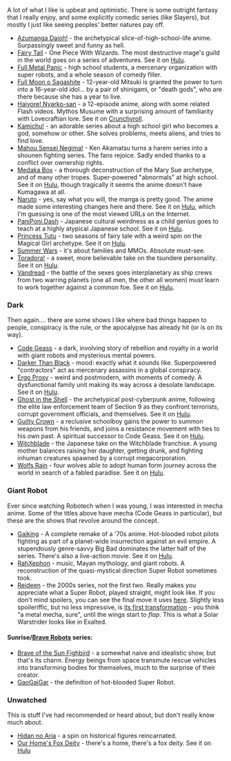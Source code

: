 
A lot of what I like is upbeat and optimistic. There is some outright fantasy that I really enjoy, and some explicitly comedic series (like Slayers), but mostly I just like seeing peoples' better natures pay off.

* [Azumanga Daioh!](http://tvtropes.org/pmwiki/pmwiki.php/Manga/AzumangaDaioh) - the archetypical slice-of-high-school-life anime. Surpassingly sweet and funny as hell.
* [Fairy Tail](http://tvtropes.org/pmwiki/pmwiki.php/Manga/FairyTail) - One Piece With Wizards. The most destructive mage's guild in the world goes on a series of adventures. See it on [Hulu](http://www.hulu.com/fairy-tail).
* [Full Metal Panic](http://tvtropes.org/pmwiki/pmwiki.php/LightNovel/FullMetalPanic) - high school students, a mercenary organization with super robots, and a whole season of comedy filler.
* [Full Moon o Sagashite](http://tvtropes.org/pmwiki/pmwiki.php/Manga/FullMoonOSagashite) - 12-year-old Mitsuki is granted the power to turn into a 16-year-old idol... by a pair of shinigami, or "death gods", who are there because she has a year to live.
* [Haiyore! Nyarko-san](http://tvtropes.org/pmwiki/pmwiki.php/LightNovel/HaiyoreNyarkoSan) - a 12-episode anime, along with some related Flash videos. Mythos Musume with a surprising amount of familiarity with Lovecraftian lore. See it on [Crunchyroll](http://www.crunchyroll.com/nyarko-san-another-crawling-chaos).
* [Kamichu!](http://tvtropes.org/pmwiki/pmwiki.php/Anime/Kamichu) - an adorable series about a high school girl who becomes a god, somehow or other. She solves problems, meets aliens, and tries to find love.
* [Mahou Sensei Negima!](http://tvtropes.org/pmwiki/pmwiki.php/Main/MahouSenseiNegima) - Ken Akamatsu turns a harem series into a shounen fighting series. The fans rejoice. Sadly ended thanks to a conflict over ownership rights.
* [Medaka Box](http://tvtropes.org/pmwiki/pmwiki.php/Manga/MedakaBox) - a thorough deconstruction of the Mary Sue archetype, and of many other tropes. Super-powered "abnormals" at high school. See it on [Hulu](http://www.hulu.com/medaka-box), though tragically it seems the anime doesn't have Kumagawa at all.
* [Naruto](http://tvtropes.org/pmwiki/pmwiki.php/Manga/Naruto) - yes, say what you will, the manga is pretty good. The anime made some interesting changes here and there. See it on [Hulu](http://www.hulu.com/naruto), which I'm guessing is one of the most viewed URLs on the Internet.
* [PaniPoni Dash](http://tvtropes.org/pmwiki/pmwiki.php/Anime/PaniPoniDash) - Japanese cultural weirdness as a child genius goes to teach at a highly atypical Japanese school. See it on [Hulu](http://www.hulu.com/pani-poni-dash).
* [Princess Tutu](http://tvtropes.org/pmwiki/pmwiki.php/Anime/PrincessTutu) - two seasons of fairy tale with a weird spin on the Magical Girl archetype. See it on [Hulu](http://www.hulu.com/princess-tutu).
* [Summer Wars](http://tvtropes.org/pmwiki/pmwiki.php/Anime/SummerWars) - it's about families and MMOs. Absolute must-see.
* [Toradora!](http://tvtropes.org/pmwiki/pmwiki.php/LightNovel/Toradora) - a sweet, more believable take on the tsundere personality. See it on [Hulu](http://www.hulu.com/toradora).
* [Vandread](http://tvtropes.org/pmwiki/pmwiki.php/Anime/Vandread) - the battle of the sexes goes interplanetary as ship crews from two warring planets (one all men, the other all women) must learn to work together against a common foe. See it on [Hulu](http://www.hulu.com/vandread).

### Dark

Then again.... there are some shows I like where bad things happen to people, conspiracy is the rule, or the apocalypse has already hit (or is on its way).

* [Code Geass](http://tvtropes.org/pmwiki/pmwiki.php/Anime/CodeGeass) - a dark, involving story of rebellion and royalty in a world with giant robots and mysterious mental powers.
* [Darker Than Black](http://tvtropes.org/pmwiki/pmwiki.php/Anime/DarkerThanBlack) - mood: exactly what it sounds like. Superpowered "contractors" act as mercenary assassins in a global conspiracy.
* [Ergo Proxy](http://tvtropes.org/pmwiki/pmwiki.php/Anime/ErgoProxy) - weird and postmodern, with moments of comedy. A dysfunctional family unit making its way across a desolate landscape. See it on [Hulu](http://www.hulu.com/ergo-proxy).
* [Ghost in the Shell](http://tvtropes.org/pmwiki/pmwiki.php/Anime/GhostInTheShellStandAloneComplex) - the archetypical post-cyberpunk anime, following the elite law enforcement team of Section 9 as they confront terrorists, corrupt government officials, and themselves. See it on [Hulu](http://www.hulu.com/ghost-in-the-shell-stand-alone-complex).
* [Guilty Crown](http://tvtropes.org/pmwiki/pmwiki.php/Anime/GuiltyCrown) - a reclusive schoolboy gains the power to summon weapons from his friends, and joins a resistance movement with ties to his own past. A spiritual successor to Code Geass. See it on [Hulu](http://www.hulu.com/guilty-crown).
* [Witchblade](http://tvtropes.org/pmwiki/pmwiki.php/Anime/Witchblade) - the Japanese take on the Witchblade franchise. A young mother balances raising her daughter, getting drunk, and fighting inhuman creatures spawned by a corrupt megacorporation.
* [Wolfs Rain](http://tvtropes.org/pmwiki/pmwiki.php/Manga/WolfsRain) - four wolves able to adopt human form journey across the world in search of a fabled paradise. See it on [Hulu](http://www.hulu.com/wolfs-rain).

### Giant Robot

Ever since watching Robotech when I was young, I was interested in mecha anime. Some of the titles above have mecha (Code Geass in particular), but these are the shows that revolve around the concept.

* [Gaiking](http://tvtropes.org/pmwiki/pmwiki.php/Anime/Gaiking) - A complete remake of a '70s anime. Hot-blooded robot pilots fighting as part of a planet-wide insurrection against an evil empire. A stupendously genre-savvy Big Bad dominates the latter half of the series. There's also a live-action movie. See it on [Hulu](http://www.hulu.com/gaiking).
* [RahXephon](http://tvtropes.org/pmwiki/pmwiki.php/Anime/RahXephon) - music, Mayan mythology, and giant robots. A reconstruction of the quasi-mystical direction Super Robot sometimes took.
* [Reideen](http://tvtropes.org/pmwiki/pmwiki.php/Anime/Raideen) - the 2000s series, not the first two. Really makes you appreciate what a Super Robot, played straight, might look like. If you don't mind spoilers, you can see the final move it uses [here](http://www.youtube.com/watch?v=ynZsX2Ouq0A). Slightly less spoileriffic, but no less impressive, is [its first transformation](http://www.youtube.com/watch?v=pS3dHVajHlA) - you think "a metal mecha, sure", until the wings start to *flap*. This is what a Solar Warstrider looks like in Exalted.

#### Sunrise/[Brave Robots](http://tvtropes.org/pmwiki/pmwiki.php/Anime/BraveSeries) series:

* [Brave of the Sun Fighbird](http://tvtropes.org/pmwiki/pmwiki.php/Anime/TheBraveFighterOfSunFighbird) - a somewhat naive and idealistic show, but that's its charm. Energy beings from space transmute rescue vehicles into transforming bodies for themselves, much to the surprise of their creator.
* [GaoGaiGar](http://tvtropes.org/pmwiki/pmwiki.php/Anime/GaoGaiGar) - the definition of hot-blooded Super Robot.

### Unwatched

This is stuff I've had recommended or heard about, but don't really know much about.

* [Hidan no Aria](http://tvtropes.org/pmwiki/pmwiki.php/LightNovel/HidanNoAria) - a spin on historical figures reincarnated.
* [Our Home's Fox Deity](http://tvtropes.org/pmwiki/pmwiki.php/LightNovel/WagayaNoOinariSama) - there's a home, there's a fox deity. See it on [Hulu](http://www.hulu.com/our-homes-fox-deity)
